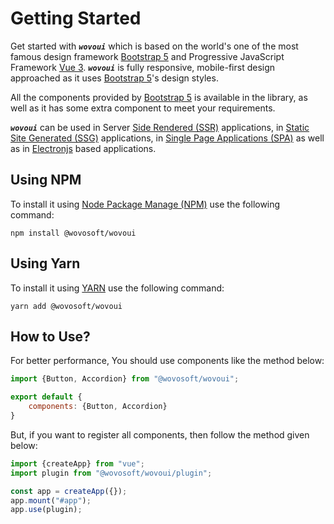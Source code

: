 # Getting Started

Get started with ***`wovoui`*** which is based on the world's one of the most famous design
framework [Bootstrap 5](https://getbootstrap.com/) and Progressive JavaScript Framework
[Vue 3](https://v3.vuejs.org/).
***`wovoui`*** is fully responsive, mobile-first design approached as it
uses [Bootstrap 5](https://getbootstrap.com/docs/5.0/getting-started/introduction/)'s design styles.

All the components provided by [Bootstrap 5](https://getbootstrap.com/docs/5.0/getting-started/introduction/) is
available in the library, as well as it has some extra component to meet your requirements.

***`wovoui`*** can be used in Server [Side Rendered (SSR)](https://en.wikipedia.org/wiki/Server-side_scripting)
applications, in [Static Site Generated (SSG)](https://jamstack.org/generators/) applications,
in [Single Page Applications (SPA)](https://en.wikipedia.org/wiki/Single-page_application) as well as
in [Electronjs](https://www.electronjs.org/) based applications.

## Using NPM

To install it using [Node Package Manage (NPM)](https://nodejs.org/en/download/package-manager/) use the following
command:

```shell
npm install @wovosoft/wovoui
```

## Using Yarn

To install it using [YARN](https://yarnpkg.com/) use the following command:

```shell
yarn add @wovosoft/wovoui
```

## How to Use?

For better performance, You should use components like the method below:

```javascript
import {Button, Accordion} from "@wovosoft/wovoui";

export default {
    components: {Button, Accordion}
}
```

But, if you want to register all components, then follow the method given below:

```javascript
import {createApp} from "vue";
import plugin from "@wovosoft/wovoui/plugin";

const app = createApp({});
app.mount("#app");
app.use(plugin);
```